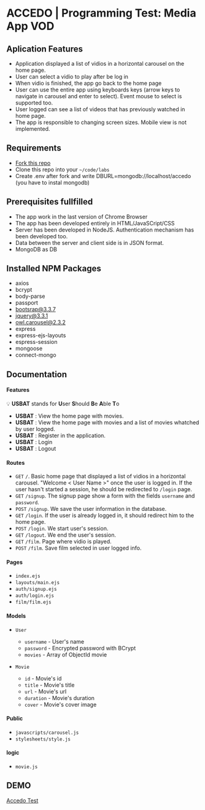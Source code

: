 # ACCEDO | Programming Test: Media App VOD

## Aplication Features

- Application displayed a list of vidios in a horizontal carousel on the home page.
- User can select a vidio to play after be log in
- When vidio is finished, the app go back to the home page
- User can use the entire app using keyboards keys (arrow keys to navigate in carousel and enter to select). Event mouse to select is supported too.
- User logged can see a list of videos that has previously watched in home page.
- The app is responsible to changing screen sizes. Mobile view is not implemented.

## Requirements

- [Fork this repo](https://guides.github.com/activities/forking/)
- Clone this repo into your `~/code/labs`
- Create .env after fork and write DBURL=mongodb://localhost/accedo (you have to instal mongodb)

## Prerequisites fullfilled

- The app work in the last version of Chrome Browser
- The app has been developed entirely in HTML/JavaSCript/CSS
- Server has been developed in NodeJS. Authentication mechanism has been developed too.
- Data between the server and client side is in JSON format.
- MongoDB as DB

## Installed NPM Packages 
- axios
- bcrypt
- body-parse
- passport
- bootsrap@3.3.7
- jquery@3.3.1
- owl.carousel@2.3.2
- express
- express-ejs-layouts
- espress-session
- mongoose
- connect-mongo

## Documentation

#### Features
<!-- :::info -->
:bulb: **USBAT** stands for **U**ser **S**hould **B**e **A**ble **T**o
<!-- ::: -->

- **USBAT** : View the home page with movies.
- **USBAT** : View the home page with movies and a list of movies whatched by user logged.
- **USBAT** : Register in the application.
- **USBAT** : Login  
- **USBAT** : Logout

#### Routes
- `GET` `/`. Basic home page that displayed a list of vidios in a horizontal carousel. "Welcome < User Name >" once the user is logged in. If the user hasn't started a session, he should be redirected to `/login` page.
- `GET` `/signup`. The signup page show a form with the fields `username` and `password`.
- `POST` `/signup`. We save the user information in the database.
- `GET` `/login`. If the user is already logged in, it should redirect him to the home page.
- `POST` `/login`. We start user's session.
- `GET` `/logout`. We end the user's session.
- `GET` `/film`. Page where vidio is played.
- `POST` `/film`. Save film selected in user logged info.

#### Pages
- `index.ejs`
- `layouts/main.ejs`
- `auth/signup.ejs`
- `auth/login.ejs`
- `film/film.ejs`

#### Models
- `User`
  - `username` - User's name
  - `password` - Encrypted password with BCrypt
  - `movies` - Array of ObjectId movie
  
- `Movie`
  - `id` - Movie's id
  - `title` - Movie's title
  - `url` - Movie's url
  - `duration` - Movie's duration
  - `cover` - Movie's cover image
  
#### Public
- `javascripts/carousel.js`
- `stylesheets/style.js`

#### logic
- `movie.js`


## DEMO

[Accedo Test](http://accedorieser.herokuapp.com/)



